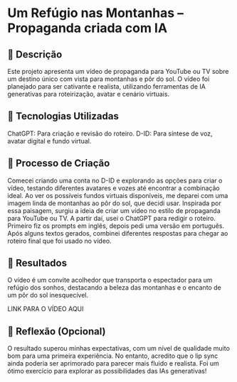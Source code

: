 # Um Refúgio nas Montanhas – Propaganda criada com IA

## 📒 Descrição
Este projeto apresenta um vídeo de propaganda para YouTube ou TV sobre um destino único com vista para montanhas e pôr do sol. O vídeo foi planejado para ser cativante e realista, utilizando ferramentas de IA generativas para roteirização, avatar e cenário virtuais.

## 🤖 Tecnologias Utilizadas
ChatGPT: Para criação e revisão do roteiro.
D-ID: Para síntese de voz, avatar digital e fundo virtual.

## 🧐 Processo de Criação
Comecei criando uma conta no D-ID e explorando as opções para criar o vídeo, testando diferentes avatares e vozes até encontrar a combinação ideal. Ao ver os possíveis fundos virtuais disponíveis, me deparei com uma imagem linda de montanhas ao pôr do sol, que decidi usar. Inspirada por essa paisagem, surgiu a ideia de criar um vídeo no estilo de propaganda para YouTube ou TV. A partir daí, usei o ChatGPT para redigir o roteiro. Primeiro fiz os prompts em inglês, depois pedi uma versão em português. Após alguns textos gerados, combinei diferentes respostas para chegar ao roteiro final que foi usado no vídeo.

## 🚀 Resultados
O vídeo é um convite acolhedor que transporta o espectador para um refúgio dos sonhos, destacando a beleza das montanhas e o encanto de um pôr do sol inesquecível. 

LINK PARA O VÍDEO AQUI

## 💭 Reflexão (Opcional)
O resultado superou minhas expectativas, com um nível de qualidade muito bom para uma primeira experiência. No entanto, acredito que o lip sync ainda poderia ser aprimorado para parecer mais fluido e realista. Foi um ótimo exercício para explorar as possibilidades das IAs generativas!
